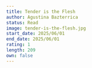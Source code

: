 ```yaml
---
title: Tender is the Flesh
author: Agustina Bazterrica
status: Read
image: tender-is-the-flesh.jpg
start_date: 2025/06/01
end_date: 2025/06/01
rating: 1
length: 209
own: false
---
```

